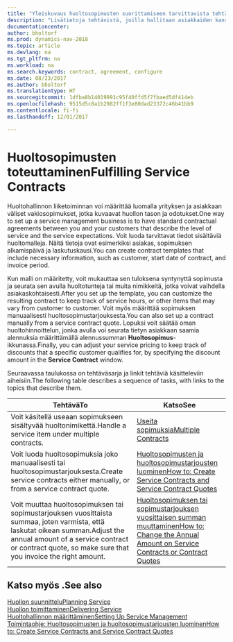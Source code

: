 ```yaml
---
title: "Yleiskuvaus huoltosopimusten suorittamiseen tarvittavista tehtävistä"
description: "Lisätietoja tehtävistä, joilla hallitaan asiakkaiden kanssa tehtyjä huoltosopimuksia."
documentationcenter: 
author: bholtorf
ms.prod: dynamics-nav-2018
ms.topic: article
ms.devlang: na
ms.tgt_pltfrm: na
ms.workload: na
ms.search.keywords: contract, agreement, configure
ms.date: 08/23/2017
ms.author: bholtorf
ms.translationtype: HT
ms.sourcegitcommit: 1dfba8b14019991c95f40ffd5f7fbaed5df414eb
ms.openlocfilehash: 9515d5c8a1b2982ff1f3e80dad23372c46b41bb9
ms.contentlocale: fi-fi
ms.lasthandoff: 12/01/2017

---
```

# <a name="fulfilling-service-contracts"></a><span data-ttu-id="d0525-103">Huoltosopimusten toteuttaminen</span><span class="sxs-lookup"><span data-stu-id="d0525-103">Fulfilling Service Contracts</span></span> 
<span data-ttu-id="d0525-104">Huoltohallinnon liiketoiminnan voi määrittää luomalla yrityksen ja asiakkaan väliset vakiosopimukset, jotka kuvaavat huollon tason ja odotukset.</span><span class="sxs-lookup"><span data-stu-id="d0525-104">One way to set up a service management business is to have standard contractual agreements between you and your customers that describe the level of service and the service expectations.</span></span> <span data-ttu-id="d0525-105">Voit luoda tarvittavat tiedot sisältäviä huoltomalleja. Näitä tietoja ovat esimerkiksi asiakas, sopimuksen alkamispäivä ja laskutuskausi.</span><span class="sxs-lookup"><span data-stu-id="d0525-105">You can create contract templates that include necessary information, such as customer, start date of contract, and invoice period.</span></span>  
  
<span data-ttu-id="d0525-106">Kun malli on määritetty, voit mukauttaa sen tuloksena syntynyttä sopimusta ja seurata sen avulla huoltotunteja tai muita nimikkeitä, jotka voivat vaihdella asiakaskohtaisesti.</span><span class="sxs-lookup"><span data-stu-id="d0525-106">After you set up the template, you can customize the resulting contract to keep track of service hours, or other items that may vary from customer to customer.</span></span> <span data-ttu-id="d0525-107">Voit myös määrittää sopimuksen manuaalisesti huoltosopimustarjouksesta.</span><span class="sxs-lookup"><span data-stu-id="d0525-107">You can also set up a contract manually from a service contract quote.</span></span> <span data-ttu-id="d0525-108">Lopuksi voit säätää oman huoltohinnoittelun, jonka avulla voi seurata tietyn asiakkaan saamia alennuksia määrittämällä alennussumman **Huoltosopimus**-ikkunassa.</span><span class="sxs-lookup"><span data-stu-id="d0525-108">Finally, you can adjust your service pricing to keep track of discounts that a specific customer qualifies for, by specifying the discount amount in the **Service Contract** window.</span></span>  

<span data-ttu-id="d0525-109">Seuraavassa taulukossa on tehtäväsarja ja linkit tehtäviä käsitteleviin aiheisiin.</span><span class="sxs-lookup"><span data-stu-id="d0525-109">The following table describes a sequence of tasks, with links to the topics that describe them.</span></span>   
  
|<span data-ttu-id="d0525-110">**Tehtävä**</span><span class="sxs-lookup"><span data-stu-id="d0525-110">**To**</span></span>|<span data-ttu-id="d0525-111">**Katso**</span><span class="sxs-lookup"><span data-stu-id="d0525-111">**See**</span></span>|  
|------------|-------------|  
|<span data-ttu-id="d0525-112">Voit käsitellä useaan sopimukseen sisältyvää huoltonimikettä.</span><span class="sxs-lookup"><span data-stu-id="d0525-112">Handle a service item under multiple contracts.</span></span> | [<span data-ttu-id="d0525-113">Useita sopimuksia</span><span class="sxs-lookup"><span data-stu-id="d0525-113">Multiple Contracts</span></span>](service-multiple-contracts.md)|  
|<span data-ttu-id="d0525-114">Voit luoda huoltosopimuksia joko manuaalisesti tai huoltosopimustarjouksesta.</span><span class="sxs-lookup"><span data-stu-id="d0525-114">Create service contracts either manually, or from a service contract quote.</span></span>| [<span data-ttu-id="d0525-115">Huoltosopimusten ja huoltosopimustarjousten luominen</span><span class="sxs-lookup"><span data-stu-id="d0525-115">How to: Create Service Contracts and Service Contract Quotes</span></span>](service-how-to-create-service-contracts-and-service-contract-quotes.md)|
|<span data-ttu-id="d0525-116">Voit muuttaa huoltosopimuksen tai sopimustarjouksen vuosittaista summaa, joten varmista, että laskutat oikean summan.</span><span class="sxs-lookup"><span data-stu-id="d0525-116">Adjust the annual amount of a service contract or contract quote, so make sure that you invoice the right amount.</span></span>|[<span data-ttu-id="d0525-117">Huoltosopimuksen tai sopimustarjouksen vuosittaisen summan muuttaminen</span><span class="sxs-lookup"><span data-stu-id="d0525-117">How to: Change the Annual Amount on Service Contracts or Contract Quotes</span></span>](service-how-to-change-the-annual-amount-on-service-contracts-or-contract-quotes.md)|

## <a name="see-also"></a><span data-ttu-id="d0525-118">Katso myös .</span><span class="sxs-lookup"><span data-stu-id="d0525-118">See also</span></span>
[<span data-ttu-id="d0525-119">Huollon suunnittelu</span><span class="sxs-lookup"><span data-stu-id="d0525-119">Planning Service</span></span>](service-plan-service.md)  
[<span data-ttu-id="d0525-120">Huollon toimittaminen</span><span class="sxs-lookup"><span data-stu-id="d0525-120">Delivering Service</span></span>](service-deliver-service.md)  
[<span data-ttu-id="d0525-121">Huoltohallinnon määrittäminen</span><span class="sxs-lookup"><span data-stu-id="d0525-121">Setting Up Service Management</span></span>](service-setup-service.md)  
[<span data-ttu-id="d0525-122">Toimintaohje: Huoltosopimusten ja huoltosopimustarjousten luominen</span><span class="sxs-lookup"><span data-stu-id="d0525-122">How to: Create Service Contracts and Service Contract Quotes</span></span>](service-how-to-create-service-contracts-and-service-contract-quotes.md)  

